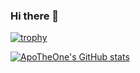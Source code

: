 ### Hi there 👋
[![trophy](https://github-profile-trophy.vercel.app/?username=ApoTheOne)](https://github.com/ApoTheOne/github-profile-trophy)

[![ApoTheOne's GitHub stats](https://github-readme-stats.vercel.app/api?username=ApoTheOne&&show_icons=true)](https://github.com/anuraghazra/github-readme-stats)

<!--
**ApoTheOne/ApoTheOne** is a ✨ _special_ ✨ repository because its `README.md` (this file) appears on your GitHub profile.

Here are some ideas to get you started:

- 🔭 I’m currently working on ...
- 🌱 I’m currently learning ...
- 👯 I’m looking to collaborate on ...
- 🤔 I’m looking for help with ...
- 💬 Ask me about ...
- 📫 How to reach me: ...
- 😄 Pronouns: ...
- ⚡ Fun fact: ...
-->
